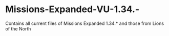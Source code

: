 # Missions-Expanded-VU-1.34.-
Contains all current files of Missions Expanded 1.34.* and those from Lions of the North
